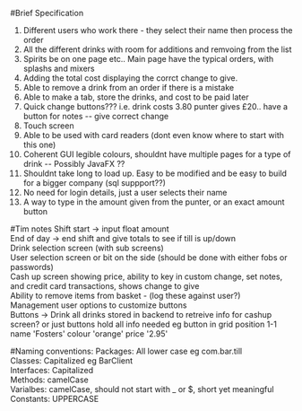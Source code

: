 #Brief Specification

1. Different users who work there - they select their name then process the order
2. All the different drinks with room for additions and remvoing from the list
3. Spirits be on one page etc.. Main page have the typical orders, with splashs and mixers
4. Adding the total cost displaying the corrct change to give.
5. Able to remove a drink from an order if there is a mistake
6. Able to make a tab, store the drinks, and cost to be paid later
7. Quick change buttons??? i.e. drink costs 3.80 punter gives £20.. have a button for notes -- give correct change
8. Touch screen
9. Able to be used with card readers (dont even know where to start with this one)
10. Coherent GUI legible colours, shouldnt have multiple pages for a type of drink -- Possibly JavaFX ??
11. Shouldnt take long to load up. Easy to be modified and be easy to build for a bigger company (sql suppport??)
12. No need for login details, just a user selects their name
13. A way to type in the amount given from the punter, or an exact amount button

#Tim notes
Shift start -> input float amount  
End of day -> end shift and give totals to see if till is up/down  
Drink selection screen (with sub screens)  
User selection screen or bit on the side (should be done with either fobs or passwords)  
Cash up screen showing price, ability to key in custom change, set notes, and credit card transactions, shows change to give  
Ability to remove items from basket - (log these against user?)  
Management user options to customize buttons  
Buttons -> Drink  all drinks stored in backend to retreive info for cashup screen? or just buttons hold all info needed eg button in grid position 1-1 name 'Fosters' colour 'orange' price '2.95'  

#Naming conventions:
Packages: All lower case eg com.bar.till  
Classes: Capitalized eg BarClient  
Interfaces: Capitalized  
Methods: camelCase  
Varialbes: camelCase, should not start with _ or $, short yet meaningful  
Constants: UPPERCASE  

